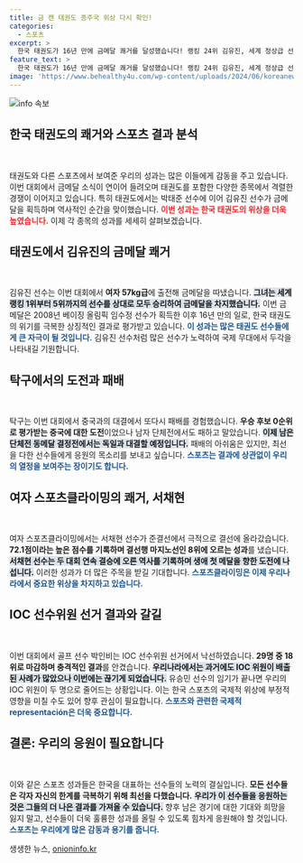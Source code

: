 ```yaml
---
title: 금 캔 태권도 종주국 위상 다시 확인!
categories:
  - 스포츠
excerpt: >
  한국 태권도가 16년 만에 금메달 쾌거를 달성했습니다! 랭킹 24위 김유진, 세계 정상급 선수들을 제치고 여자 57kg급 금메달을 차지했습니다. 탁구는 중국의 벽을 넘지 못했으나, 서채현은 스포츠클라이밍 결선에 진출하며 희망의 불씨를 지켰습니다.
feature_text: >
  한국 태권도가 16년 만에 금메달 쾌거를 달성했습니다! 랭킹 24위 김유진, 세계 정상급 선수들을 제치고 여자 57kg급 금메달을 차지했습니다. 탁구는 중국의 벽을 넘지 못했으나, 서채현은 스포츠클라이밍 결선에 진출하며 희망의 불씨를 지켰습니다.
image: 'https://www.behealthy4u.com/wp-content/uploads/2024/06/koreanews.jpg'
---
```


<p><img src="https://www.behealthy4u.com/wp-content/uploads/2024/06/koreanews.jpg" alt="info 속보" /></p>

<h2 data-ke-size="size26">한국 태권도의 쾌거와 스포츠 결과 분석</h2>

<p data-ke-size="size16">&nbsp;</p>

<p>태권도와 다른 스포츠에서 보여준 우리의 성과는 많은 이들에게 감동을 주고 있습니다. 이번 대회에서 금메달 소식이 연이어 들려오며 태권도를 포함한 다양한 종목에서 격렬한 경쟁이 이어지고 있습니다. 특히 태권도에서는 박태준 선수에 이어 김유진 선수가 금메달을 획득하며 역사적인 순간을 맞이했습니다. <b><span style="color: #ee2323;">이번 성과는 한국 태권도의 위상을 더욱 높였습니다.</span></b> 이제 각 종목의 성과를 세세히 살펴보겠습니다.</p>

<h2 data-ke-size="size26">태권도에서 김유진의 금메달 쾌거</h2>

<p data-ke-size="size16">&nbsp;</p>

<p>김유진 선수는 이번 대회에서 <b>여자 57kg급</b>에 출전해 금메달을 따냈습니다. <b><span style="background-color: #21538527;">그녀는 세계 랭킹 1위부터 5위까지의 선수를 상대로 모두 승리하여 금메달을 차지했습니다.</span></b> 이번 금메달은 2008년 베이징 올림픽 임수정 선수가 획득한 이후 16년 만의 일로, 한국 태권도의 위기를 극복한 상징적인 결과로 평가받고 있습니다. <b><span style="color: #1a5490;">이 성과는 많은 태권도 선수들에게 큰 자극이 될 것입니다.</span></b> 김유진 선수처럼 많은 선수가 노력하여 국제 무대에서 두각을 나타내길 기원합니다.</p>

<h2 data-ke-size="size26">탁구에서의 도전과 패배</h2>

<p data-ke-size="size16">&nbsp;</p>

<p>탁구는 이번 대회에서 중국과의 대결에서 또다시 패배를 경험했습니다. <b>우승 후보 0순위로 평가받는 중국에 대한 도전</b>이었으나 남자 단체전에서도 패하고 말았습니다. <b><span style="background-color: #21538527;">이제 남은 단체전 동메달 결정전에서는 독일과 대결할 예정입니다.</span></b> 패배의 아쉬움은 있지만, 최선을 다한 선수들에게 응원의 목소리를 보내고 싶습니다. <b><span style="color: #1a5490;">스포츠는 결과에 상관없이 우리의 열정을 보여주는 장이기도 합니다.</span></b></p>

<h2 data-ke-size="size26">여자 스포츠클라이밍의 쾌거, 서채현</h2>

<p data-ke-size="size16">&nbsp;</p>

<p>여자 스포츠클라이밍에서는 서채현 선수가 준결선에서 극적으로 결선에 올라갔습니다. <b>72.1점이라는 높은 점수를 기록하며 결선행 마지노선인 8위에 오르는 성과</b>를 냈습니다. <b><span style="background-color: #21538527;">서채현 선수는 두 대회 연속 결승에 오른 역사를 기록하며 생애 첫 메달을 향한 도전에 나섭니다.</span></b> 이러한 성과가 더 많은 주목을 받길 기대합니다. <b><span style="color: #1a5490;">스포츠클라이밍은 이제 우리나라에서 중요한 위상을 차지하고 있습니다.</span></b></p>

<h2 data-ke-size="size26">IOC 선수위원 선거 결과와 갈길</h2>

<p data-ke-size="size16">&nbsp;</p>

<p>이번 대회에서 골프 선수 박인비는 IOC 선수위원 선거에서 낙선하였습니다. <b>29명 중 18위로 마감하며 충격적인 결과</b>를 안겼습니다. <b><span style="background-color: #21538527;">우리나라에서는 과거에도 IOC 위원이 배출된 사례가 많았으나 이번에는 끊기게 되었습니다.</span></b> 유승민 선수의 임기가 끝나면 우리의 IOC 위원이 두 명으로 줄어드는 상황입니다. 이는 한국 스포츠의 국제적 위상에 부정적 영향을 미칠 수도 있어 향후 관심이 필요합니다. <b><span style="color: #1a5490;">스포츠와 관련한 국제적 representación은 더욱 중요합니다.</span></b></p>

<h2 data-ke-size="size26">결론: 우리의 응원이 필요합니다</h2>

<p data-ke-size="size16">&nbsp;</p>

<p>이와 같은 스포츠 성과들은 한국을 대표하는 선수들의 노력의 결실입니다. <b>모든 선수들은 각자 자신의 한계를 극복하기 위해 최선을 다했습니다.</b> <b><span style="background-color: #21538527;">우리가 이 선수들을 응원하는 것은 그들의 더 나은 결과를 가져올 수 있습니다.</span></b> 향후 남은 경기에 대한 기대와 희망을 잃지 말고, 선수들이 더욱 훌륭한 성과를 올릴 수 있도록 힘차게 응원해야 할 것입니다. <b><span style="color: #1a5490;">스포츠는 우리에게 많은 감동과 용기를 줍니다.</span></b></p>
생생한 뉴스, <a href="https://onioninfo.kr" rel="dofollow">onioninfo.kr</a>


